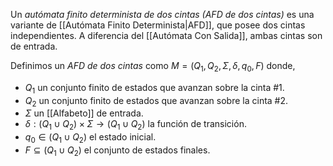 Un *autómata finito determinista de dos cintas (AFD de dos cintas)* es una variante de [[Autómata Finito Determinista|AFD]], que posee dos cintas independientes. A diferencia del [[Autómata Con Salida]], ambas cintas son de entrada.

Definimos un *AFD de dos cintas* como $M=(Q_1, Q_2, \Sigma,\delta, q_0, F)$ donde,
- $Q_1$ un conjunto finito de estados que avanzan sobre la cinta #1.
- $Q_2$ un conjunto finito de estados que avanzan sobre la cinta #2.
- $\Sigma$ un [[Alfabeto]] de entrada.
- $\delta : (Q_1 \cup Q_2) \times \Sigma \rightarrow (Q_1 \cup Q_2)$ la función de transición.
- $q_0 \in (Q_1 \cup Q_2)$ el estado inicial.
- $F \subseteq (Q_1 \cup Q_2)$ el conjunto de estados finales.
